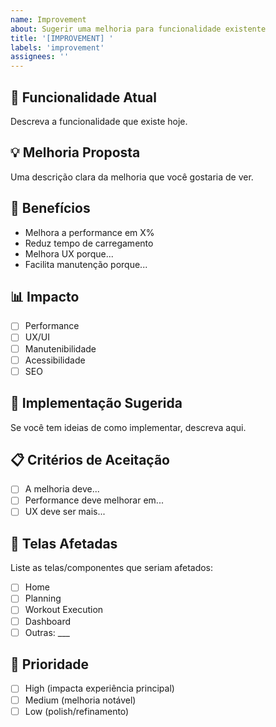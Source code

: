```yaml
---
name: Improvement
about: Sugerir uma melhoria para funcionalidade existente
title: '[IMPROVEMENT] '
labels: 'improvement'
assignees: ''
---
```


## 🔧 Funcionalidade Atual

Descreva a funcionalidade que existe hoje.

## 💡 Melhoria Proposta

Uma descrição clara da melhoria que você gostaria de ver.

## 🎯 Benefícios

- Melhora a performance em X%
- Reduz tempo de carregamento
- Melhora UX porque...
- Facilita manutenção porque...

## 📊 Impacto

- [ ] Performance
- [ ] UX/UI
- [ ] Manutenibilidade
- [ ] Acessibilidade
- [ ] SEO

## 🔀 Implementação Sugerida

Se você tem ideias de como implementar, descreva aqui.

## 📋 Critérios de Aceitação

- [ ] A melhoria deve...
- [ ] Performance deve melhorar em...
- [ ] UX deve ser mais...

## 📱 Telas Afetadas

Liste as telas/componentes que seriam afetados:

- [ ] Home
- [ ] Planning
- [ ] Workout Execution
- [ ] Dashboard
- [ ] Outras: \_\_\_

## 🎯 Prioridade

- [ ] High (impacta experiência principal)
- [ ] Medium (melhoria notável)
- [ ] Low (polish/refinamento)
